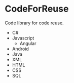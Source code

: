 # CodeForReuse
<html>Code library for code reuse.
<div>
  <ul>
    <li>C#</li>
    <li>Javascript<ul>
    <li>Angular</li>
      </ul>
    </li>
    
<li>Android</li>
<li>Java</li>
<li>XML</li>
<li>HTML</li>
<li>CSS</li>
    <li>SQL</li>
  </ul>
  </div>
  </html>

